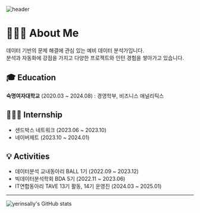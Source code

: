 
<!--
**yerinsally/yerinsally** is a ✨ _special_ ✨ repository because its `README.md` (this file) appears on your GitHub profile.

Here are some ideas to get you started:

- 🔭 I’m currently working on ...
- 🌱 I’m currently learning ...
- 👯 I’m looking to collaborate on ...
- 🤔 I’m looking for help with ...
- 💬 Ask me about ...
- 📫 How to reach me: ...
- 😄 Pronouns: ...
- ⚡ Fun fact: ...
-->
![header](https://capsule-render.vercel.app/api?type=waving&color=timeGradient&text=Welcome%20to%20Yerin's%20GitHub%20👋&animation=twinkling&fontSize=35&fontAlignY=40&fontAlign=70&height=250)

# 👩🏻‍💻 About Me
데이터 기반의 문제 해결에 관심 있는 예비 데이터 분석가입니다.  
분석과 자동화에 강점을 가지고 다양한 프로젝트와 인턴 경험을 쌓아가고 있습니다.

## 🎓 Education  
**숙명여자대학교** (2020.03 ~ 2024.08) : 경영학부, 비즈니스 애널리틱스

## 🧑🏻‍🏫 Internship  
- 샌드박스 네트워크 (2023.06 ~ 2023.10)  
- 네이버제트 (2023.10 ~ 2024.01)  

## 💡 Activities  
- 데이터분석 교내동아리 BALL 1기 (2022.09 ~ 2023.12)  
- 빅데이터분석학회 BDA 5기 (2022.11 ~ 2023.06)  
- IT연합동아리 TAVE 13기 활동, 14기 운영진 (2024.03 ~ 2025.01)

---

![yerinsally's GitHub stats](https://github-readme-stats-sigma-five.vercel.app/api?username=yerinsally&show_icons=true&theme=dracula)
